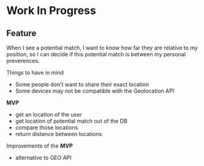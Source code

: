 # Work In Progress


## Feature

When I see a potential match, I want to know how far they are relative to my position, so I can decide if this potential match is between my personal preverences.

Things to have in mind
* Some people don't want to share their exact location
* Some devices may not be compatible with the Geolocation API

**MVP**
* get an location of the user
* get location of potential match out of the DB
* compare those locations
* return distance between locations

Improvements of the **MVP**
* alternative to GEO API

